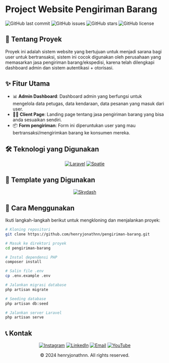 

# Project Website Pengiriman Barang

![GitHub last commit](https://img.shields.io/github/last-commit/henryjonathnn/pengiriman-barang)
![GitHub issues](https://img.shields.io/github/issues/henryjonathnn/pengiriman-barang)
![GitHub stars](https://img.shields.io/github/stars/henryjonathnn/pengiriman-barang)
![GitHub license](https://img.shields.io/github/license/henryjonathnn/pengiriman-barang)

## 📌 Tentang Proyek

Proyek ini adalah sistem website yang bertujuan untuk menjadi sarana bagi user untuk bertransaksi, sistem ini cocok digunakan oleh perusahaan yang memasarkan jasa pengiriman barang/ekspedisi, karena telah dilengkapi dashboard admin dan sistem autentikasi + otorisasi.

## ✨ Fitur Utama

- 📊 **Admin Dashboard**: Dashboard admin yang berfungsi untuk mengelola data petugas, data kendaraan, data pesanan yang masuk dari user. 
- 🙍‍♂️ **Client Page**: Landing page tentang jasa pengiriman barang yang bisa anda sesuaikan sendiri.
- 📦️ **Form pengiriman**: Form ini diperuntukan user yang mau bertransaksi/mengirimkan barang ke konsumen mereka.



## 🛠️ Teknologi yang Digunakan

<div align="center">

[![Laravel][Laravel.com]][Laravel-url]
[![Spatie][Spatie.com]][Spatie-url]

</div>

## 🎨 Template yang Digunakan

<div align="center">

[![Skydash][Skydash.com]][Skydash-url]

</div>


## 🚀 Cara Menggunakan

Ikuti langkah-langkah berikut untuk mengkloning dan menjalankan proyek:

```bash
# Kloning repositori
git clone https://github.com/henryjonathnn/pengiriman-barang.git

# Masuk ke direktori proyek
cd pengiriman-barang

# Instal dependensi PHP
composer install

# Salin file .env
cp .env.example .env

# Jalankan migrasi database
php artisan migrate

# Seeding database
php artisan db:seed

# Jalankan server Laravel
php artisan serve
```

## 📞 Kontak

<div align="center">

[![Instagram][Instagram.com]][Instagram-url]
[![LinkedIn][LinkedIn.com]][LinkedIn-url]
[![Email][Email.com]][Email-url]
[![YouTube][YouTube.com]][YouTube-url]

</div>

<!-- MARKDOWN LINKS & IMAGES -->
[Instagram.com]: https://img.shields.io/badge/Instagram-%23E4405F.svg?style=for-the-badge&logo=Instagram&logoColor=white
[Instagram-url]: https://instagram.com/henryjonathnn
[LinkedIn.com]: https://img.shields.io/badge/linkedin-%230077B5.svg?style=for-the-badge&logo=linkedin&logoColor=white
[LinkedIn-url]: https://www.linkedin.com/in/henry-jonathan-chandra-b531402a8/
[Email.com]: https://img.shields.io/badge/Email-D14836?style=for-the-badge&logo=gmail&logoColor=white
[Email-url]: mailto:henryjonathanchandra12@gmail.com
[YouTube.com]: https://img.shields.io/badge/YouTube-%23FF0000.svg?style=for-the-badge&logo=YouTube&logoColor=white
[YouTube-url]: https://youtube.com/@henryjonathnn

<div align="center">
  © 2024 henryjonathnn. All rights reserved.
</div>

<!-- MARKDOWN LINKS & IMAGES -->
[Laravel.com]: https://img.shields.io/badge/Laravel-FF2D20?style=for-the-badge&logo=laravel&logoColor=white
[Laravel-url]: https://laravel.com
[Skydash.com]: https://img.shields.io/badge/Skydash-403D70?style=for-the-badge&logo=skydash&logoColor=white
[Skydash-url]: https://www.bootstrapdash.com/product/skydash-admin-template/
[Spatie.com]: https://img.shields.io/badge/Spatie-007694?style=for-the-badge&logo=spatie&logoColor=white
[Spatie-url]: https://spatie.be/docs/laravel-permission/v5/introduction

